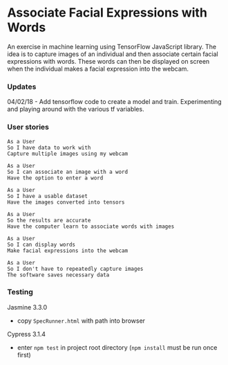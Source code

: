 # Associate Facial Expressions with Words

An exercise in machine learning using TensorFlow JavaScript library. The idea is to capture images of an individual and then associate certain facial expressions with words. These words can then be displayed on screen when the individual makes a facial expression into the webcam.

### Updates

04/02/18 - Add tensorflow code to create a model and train. Experimenting and playing around with the various tf variables.

### User stories

```
As a User
So I have data to work with
Capture multiple images using my webcam

As a User
So I can associate an image with a word
Have the option to enter a word

As a User
So I have a usable dataset
Have the images converted into tensors

As a User
So the results are accurate
Have the computer learn to associate words with images

As a User
So I can display words
Make facial expressions into the webcam

As a User
So I don't have to repeatedly capture images
The software saves necessary data
```

### Testing

Jasmine 3.3.0

- copy `SpecRunner.html` with path into browser

Cypress 3.1.4

- enter `npm test` in project root directory (`npm install` must be run once first)
